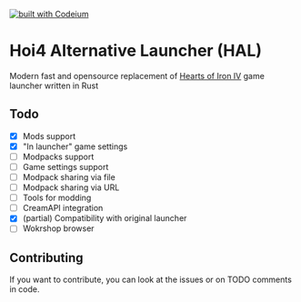 [![built with Codeium](https://codeium.com/badges/main)](https://codeium.com)

# Hoi4 Alternative Launcher (HAL)
Modern fast and opensource replacement of [Hearts of Iron IV](https://store.steampowered.com/app/394360/Hearts_of_Iron_IV/) game launcher written in Rust

## Todo
- [x] Mods support
- [x] "In launcher" game settings
- [ ] Modpacks support
- [ ] Game settings support
- [ ] Modpack sharing via file
- [ ] Modpack sharing via URL
- [ ] Tools for modding
- [ ] CreamAPI integration
- [x] (partial) Compatibility with original launcher
- [ ] Wokrshop browser

## Contributing

If you want to contribute, you can look at the issues or on TODO comments in code.

